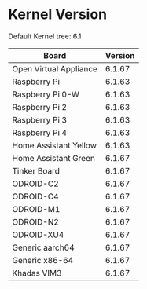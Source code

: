 
# Kernel Version

Default Kernel tree: 6.1

| Board | Version |
|-------|---------|
| Open Virtual Appliance | 6.1.67 |
| Raspberry Pi | 6.1.63 |
| Raspberry Pi 0-W | 6.1.63 |
| Raspberry Pi 2 | 6.1.63 |
| Raspberry Pi 3 | 6.1.63 |
| Raspberry Pi 4 | 6.1.63 |
| Home Assistant Yellow | 6.1.63 |
| Home Assistant Green | 6.1.67 |
| Tinker Board | 6.1.67 |
| ODROID-C2 | 6.1.67 |
| ODROID-C4 | 6.1.67 |
| ODROID-M1 | 6.1.67 |
| ODROID-N2 | 6.1.67 |
| ODROID-XU4 | 6.1.67 |
| Generic aarch64 | 6.1.67 |
| Generic x86-64 | 6.1.67 |
| Khadas VIM3 | 6.1.67 |

